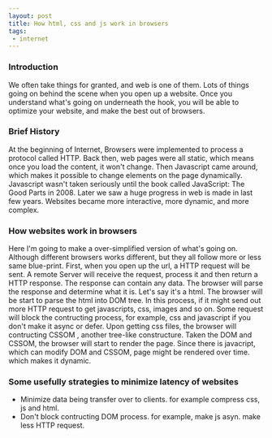 ```yaml
---
layout: post
title: How html, css and js work in browsers
tags:
 - internet
---
```

### Introduction
We often take things for granted, and web is one of them. Lots of things going on behind the scene when you open up a website. Once you understand what's going on underneath the hook, you will be able to optimize your website, and make the best out of browsers.
<!--break-->
### Brief History
At the beginning of Internet, Browsers were implemented to process a protocol called HTTP. Back then, web pages were all static, which means once you load the content, it won't change. Then Javascript came around, which makes it possible to change elements on the page dynamically. Javascript wasn't taken seriously until the book called JavaScript: The Good Parts in 2008. Later we saw a huge progress in web is made in last few years. Websites became more interactive, more dynamic, and more complex.



### How websites work in browsers
Here I'm going to make a over-simplified version of what's going on. Although different browsers works different, but they all follow more or less same blue-print. First, when you open up the url, a HTTP request will be sent. A remote Server will receive the request, process it and then return a HTTP response. The response can contain any data. The browser will parse the response and determine what it is. Let's say it's a html. The browser will be start to parse the html into DOM tree. In this process, if it might send out more HTTP request to get javascripts, css, images and so on. Some request will block the contructing process, for example, css and javascript if you don't make it async or defer. Upon getting css files, the browser will contructing CSSOM , another tree-like constructure. Taken the DOM and CSSOM, the browser will start to render the page. Since there is javacript, which can modify DOM and CSSOM, page might be rendered over time. which makes it dynamic.

### Some usefully strategies to minimize latency of websites
- Minimize data being transfer over to clients. for example compress css, js and html.
- Don't block contructing DOM process. for example, make js asyn. make less HTTP request.
